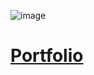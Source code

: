 ![image](https://user-images.githubusercontent.com/87501964/152624461-da9b948f-07f0-4b79-a479-6ef0b4017894.png)


# [Portfolio](https://duncanbrewster.com/)


